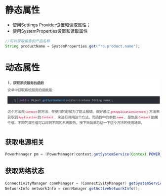 # 静态属性
- 使用Settings Provider设置和读取属性；  
- 使用SystemProperties设置和读取属性
```java
//可以获取设备的产品名称
String productName = SystemProperties.get("ro.product.name");
```
# 动态属性
![](attachments/Pasted%20image%2020230228182507.png)
## 获取电源相关
```java
PowerManager pm = (PowerManager)context.getSystemService(Context.POWER_SERVICE);
```
## 获取网络状态

```java
ConnectivityManager connManager = (ConnectivityManager) getSystemService(Context.CONNECTIVITY_SERVICE);
NetworkInfo networkInfo = connManager.getActiveNetworkInfo();
```
